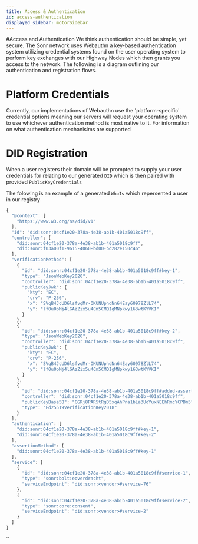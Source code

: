 ```yaml
---
title: Access & Authentication
id: access-authentication
displayed_sidebar: motorSidebar
---
```

#Access and Authentication
We think authentication should be simple, yet secure. The Sonr network uses Webauthn a key-based authentication system utilizing credential systems found on the user operating system to perform key exchanges with our Highway Nodes which then grants you access to the network. The following is a diagram outlining our authentication and registration flows.




<!-- [t]("https://www.figma.com/file/4BeBs2QYmytTN0RII1i4d8/Webauthn-flow?node-id=0%3A1") -->





# Platform Credentials

Currently, our implementations of Webauthn use the 'platform-specific' credential options meaning our servers will request your operating system to use whichever authentication method is most native to it. For information on what authentication mechanisims are supported





# DID Registration

When a user registers their domain will be prompted to supply your user credentials for relating to our generated `DID` which is then paired with provided `PublicKeyCredentials`

The folowing is an example of a generated `WhoIs` which repersented a user in our registry



```javascript
{
  "@context": [
    "https://www.w3.org/ns/did/v1"
  ],
  "id": "did:sonr:04cf1e20-378a-4e38-ab1b-401a5018c9ff",
  "controller": [
    "did:sonr:04cf1e20-378a-4e38-ab1b-401a5018c9ff",
    "did:sonr:f03a00f1-9615-4060-bd00-bd282e150c46"
  ],
  "verificationMethod": [
    {
      "id": "did:sonr:04cf1e20-378a-4e38-ab1b-401a5018c9ff#key-1",
      "type": "JsonWebKey2020",
      "controller": "did:sonr:04cf1e20-378a-4e38-ab1b-401a5018c9ff",
      "publicKeyJwk": {
        "kty": "EC",
        "crv": "P-256",
        "x": "SVqB4JcUD6lsfvqMr-OKUNUphdNn64Eay60978ZlL74",
        "y": "lf0u0pMj4lGAzZix5u4Cm5CMQIgMNpkwy163wtKYVKI"
      }
    },
    {
      "id": "did:sonr:04cf1e20-378a-4e38-ab1b-401a5018c9ff#key-2",
      "type": "JsonWebKey2020",
      "controller": "did:sonr:04cf1e20-378a-4e38-ab1b-401a5018c9ff",
      "publicKeyJwk": {
        "kty": "EC",
        "crv": "P-256",
        "x": "SVqB4JcUD6lsfvqMr-OKUNUphdNn64Eay60978ZlL74",
        "y": "lf0u0pMj4lGAzZix5u4Cm5CMQIgMNpkwy163wtKYVKI"
      }
    },
    {
      "id": "did:sonr:04cf1e20-378a-4e38-ab1b-401a5018c9ff#added-assertion-method-1",
      "controller": "did:sonr:04cf1e20-378a-4e38-ab1b-401a5018c9ff",
      "publicKeyBase58": "GGRj8PAR5tRgD5xqAhPna1bLa3UoYuxNEEhRmcYCPBm5",
      "type": "Ed25519VerificationKey2018"
    }
  ],
  "authentication": [
    "did:sonr:04cf1e20-378a-4e38-ab1b-401a5018c9ff#key-1",
    "did:sonr:04cf1e20-378a-4e38-ab1b-401a5018c9ff#key-2"
  ],
  "assertionMethod": [
    "did:sonr:04cf1e20-378a-4e38-ab1b-401a5018c9ff#key-1"
  ],
  "service": [
    {
      "id": "did:sonr:04cf1e20-378a-4e38-ab1b-401a5018c9ff#service-1",
      "type": "sonr:bolt:eoverdracht",
      "serviceEndpoint": "did:sonr:<vendor>#service-76"
    },
    {
      "id": "did:sonr:04cf1e20-378a-4e38-ab1b-401a5018c9ff#service-2",
      "type": "sonr:core:consent",
      "serviceEndpoint": "did:sonr:<vendor>#service-2"
    }
  ]
}
```



``
